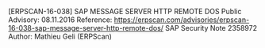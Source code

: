 [ERPSCAN-16-038] SAP MESSAGE SERVER HTTP REMOTE DOS
Public Advisory: 08.11.2016
Reference: https://erpscan.com/advisories/erpscan-16-038-sap-message-server-http-remote-dos/
		   SAP Security Note 2358972  
Author:	Mathieu Geli (ERPScan)